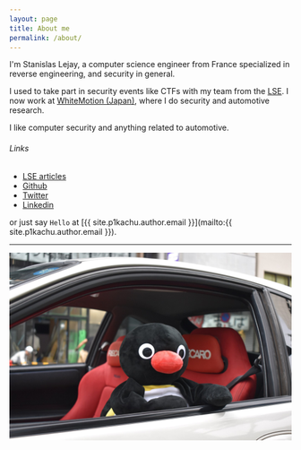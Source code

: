 ```yaml
---
layout: page
title: About me
permalink: /about/
---
```


I'm Stanislas Lejay, a computer science engineer from France specialized in
reverse engineering, and security in general.

I used to take part in security events like CTFs with my team from the
[LSE](http://www.lse.epita.fr). I now work at [WhiteMotion (Japan)](http://www.white-motion.com/),
where I do security and automotive research.

I like computer security and anything related to automotive.


###### Links

- [LSE articles][articles-lse]
- [Github][github]
- [Twitter][Twitter]
- [Linkedin][linkedin]

or just say `Hello` at [{{ site.p1kachu.author.email }}](mailto:{{ site.p1kachu.author.email }}).

--------------------------------------------------------------------------------

![logo](/assets/pingu.jpg)

[github]:    https://github.com/p1kachu
[twitter]:   https://twitter.com/0xp1kachu
[linkedin]:  https://fr.linkedin.com/in/p1kachu
[blog]:      https://blog.lse.epita.fr/
[ctf]:       https://ctf.lse.epita.fr/
[articles-lse]: https://blog.lse.epita.fr/authors/p1kachu/index.html
